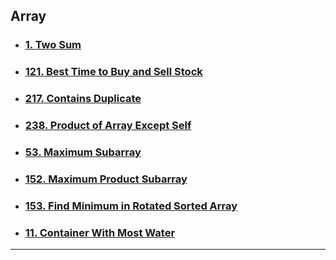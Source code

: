 ## Array

- ### [1. Two Sum](https://leetcode.com/problems/two-sum/)
- ### [121. Best Time to Buy and Sell Stock](https://leetcode.com/problems/best-time-to-buy-and-sell-stock/)
- ### [217. Contains Duplicate](https://leetcode.com/problems/contains-duplicate/)
- ### [238. Product of Array Except Self](https://leetcode.com/problems/product-of-array-except-self/)
- ### [53. Maximum Subarray](https://leetcode.com/problems/maximum-subarray/)
- ### [152. Maximum Product Subarray](https://leetcode.com/problems/maximum-product-subarray/)
- ### [153. Find Minimum in Rotated Sorted Array](https://leetcode.com/problems/find-minimum-in-rotated-sorted-array/)
- ### [11. Container With Most Water](https://leetcode.com/problems/container-with-most-water/)

---